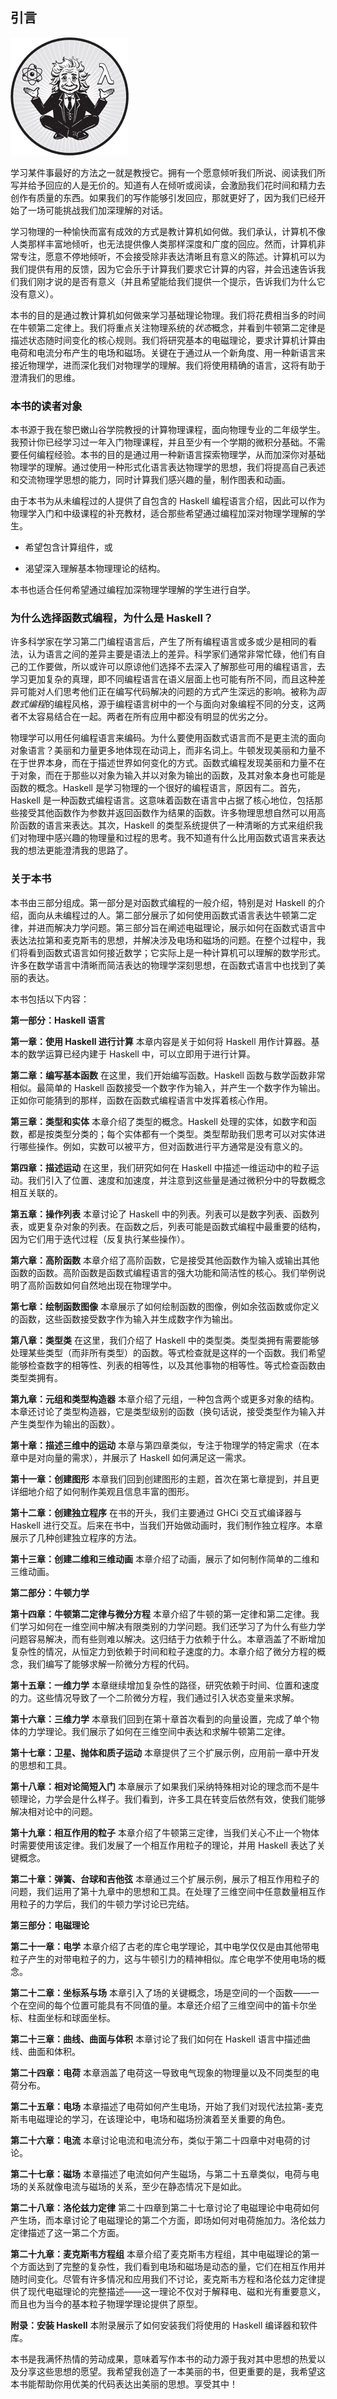 ## 引言

![Image](img/common.jpg)

学习某件事最好的方法之一就是教授它。拥有一个愿意倾听我们所说、阅读我们所写并给予回应的人是无价的。知道有人在倾听或阅读，会激励我们花时间和精力去创作有质量的东西。如果我们的写作能够引发回应，那就更好了，因为我们已经开始了一场可能挑战我们加深理解的对话。

学习物理的一种愉快而富有成效的方式是教计算机如何做。我们承认，计算机不像人类那样丰富地倾听，也无法提供像人类那样深度和广度的回应。然而，计算机非常专注，愿意不停地倾听，不会接受除非表达清晰且有意义的陈述。计算机可以为我们提供有用的反馈，因为它会乐于计算我们要求它计算的内容，并会迅速告诉我们我们刚才说的是否有意义（并且希望能给我们提供一个提示，告诉我们为什么它没有意义）。

本书的目的是通过教计算机如何做来学习基础理论物理。我们将花费相当多的时间在牛顿第二定律上。我们将重点关注物理系统的*状态*概念，并看到牛顿第二定律是描述状态随时间变化的核心规则。我们将研究基本的电磁理论，要求计算机计算由电荷和电流分布产生的电场和磁场。关键在于通过从一个新角度、用一种新语言来接近物理学，进而深化我们对物理学的理解。我们将使用精确的语言，这将有助于澄清我们的思维。

### 本书的读者对象

本书源于我在黎巴嫩山谷学院教授的计算物理课程，面向物理专业的二年级学生。我预计你已经学习过一年入门物理课程，并且至少有一个学期的微积分基础。不需要任何编程经验。本书的目的是通过用一种新语言探索物理学，从而加深你对基础物理学的理解。通过使用一种形式化语言表达物理学的思想，我们将提高自己表述和交流物理学思想的能力，同时计算我们感兴趣的量，制作图表和动画。

由于本书为从未编程过的人提供了自包含的 Haskell 编程语言介绍，因此可以作为物理学入门和中级课程的补充教材，适合那些希望通过编程加深对物理学理解的学生。

+   希望包含计算组件，或

+   渴望深入理解基本物理理论的结构。

本书也适合任何希望通过编程加深物理学理解的学生进行自学。

### 为什么选择函数式编程，为什么是 Haskell？

许多科学家在学习第二门编程语言后，产生了所有编程语言或多或少是相同的看法，认为语言之间的差异主要是语法上的差异。科学家们通常非常忙碌，他们有自己的工作要做，所以或许可以原谅他们选择不去深入了解那些可用的编程语言，去学习更加复杂的真理，即不同编程语言在语义层面上也可能有所不同，而且这种差异可能对人们思考他们正在编写代码解决的问题的方式产生深远的影响。被称为*函数式编程*的编程风格，源于编程语言树中的一个与面向对象编程不同的分支，这两者不太容易结合在一起。两者在所有应用中都没有明显的优劣之分。

物理学可以用任何编程语言来编码。为什么要使用函数式语言而不是更主流的面向对象语言？美丽和力量更多地体现在动词上，而非名词上。牛顿发现美丽和力量不在于世界本身，而在于描述世界如何变化的方式。函数式编程发现美丽和力量不在于对象，而在于那些以对象为输入并以对象为输出的函数，及其对象本身也可能是函数的概念。Haskell 是学习物理的一个很好的编程语言，原因有二。首先，Haskell 是一种函数式编程语言。这意味着函数在语言中占据了核心地位，包括那些接受其他函数作为参数并返回函数作为结果的函数。许多物理思想自然可以用高阶函数的语言来表达。其次，Haskell 的类型系统提供了一种清晰的方式来组织我们对物理中感兴趣的物理量和过程的思考。我不知道有什么比用函数式语言来表达我的想法更能澄清我的思路了。

### 关于本书

本书由三部分组成。第一部分是对函数式编程的一般介绍，特别是对 Haskell 的介绍，面向从未编程过的人。第二部分展示了如何使用函数式语言表达牛顿第二定律，并进而解决力学问题。第三部分旨在阐述电磁理论，展示如何在函数式语言中表达法拉第和麦克斯韦的思想，并解决涉及电场和磁场的问题。在整个过程中，我们将看到函数式语言如何接近数学；它实际上是一种计算机可以理解的数学形式。许多在数学语言中清晰而简洁表达的物理学深刻思想，在函数式语言中也找到了美丽的表达。

本书包括以下内容：

**第一部分：Haskell 语言**

**第一章：使用 Haskell 进行计算** 本章内容是关于如何将 Haskell 用作计算器。基本的数学运算已经内建于 Haskell 中，可以立即用于进行计算。

**第二章：编写基本函数** 在这里，我们开始编写函数。Haskell 函数与数学函数非常相似。最简单的 Haskell 函数接受一个数字作为输入，并产生一个数字作为输出。正如你可能猜到的那样，函数在函数式编程语言中发挥着核心作用。

**第三章：类型和实体** 本章介绍了类型的概念。Haskell 处理的实体，如数字和函数，都是按类型分类的；每个实体都有一个类型。类型帮助我们思考可以对实体进行哪些操作。例如，实数可以被平方，但对函数进行平方通常是没有意义的。

**第四章：描述运动** 在这里，我们研究如何在 Haskell 中描述一维运动中的粒子运动。我们引入了位置、速度和加速度，并注意到这些量是通过微积分中的导数概念相互关联的。

**第五章：操作列表** 本章讨论了 Haskell 中的列表。列表可以是数字列表、函数列表，或更复杂对象的列表。在函数之后，列表可能是函数式编程中最重要的结构，因为它们用于迭代过程（反复执行某些操作）。

**第六章：高阶函数** 本章介绍了高阶函数，它是接受其他函数作为输入或输出其他函数的函数。高阶函数是函数式编程语言的强大功能和简洁性的核心。我们举例说明了高阶函数如何自然地出现在物理学中。

**第七章：绘制函数图像** 本章展示了如何绘制函数的图像，例如余弦函数或你定义的函数，这些函数接受数字作为输入并生成数字作为输出。

**第八章：类型类** 在这里，我们介绍了 Haskell 中的类型类。类型类拥有需要能够处理某些类型（而非所有类型）的函数。等式检查就是这样的一个函数。我们希望能够检查数字的相等性、列表的相等性，以及其他事物的相等性。等式检查函数由类型类拥有。

**第九章：元组和类型构造器** 本章介绍了元组，一种包含两个或更多对象的结构。本章还讨论了类型构造器，它是类型级别的函数（换句话说，接受类型作为输入并产生类型作为输出的函数）。

**第十章：描述三维中的运动** 本章与第四章类似，专注于物理学的特定需求（在本章中是对向量的需求），并展示了 Haskell 如何满足这一需求。

**第十一章：创建图形** 本章我们回到创建图形的主题，首次在第七章提到，并且更详细地介绍了如何制作美观且信息丰富的图形。

**第十二章：创建独立程序** 在书的开头，我们主要通过 GHCi 交互式编译器与 Haskell 进行交互。后来在书中，当我们开始做动画时，我们制作独立程序。本章展示了几种创建独立程序的方法。

**第十三章：创建二维和三维动画** 本章介绍了动画，展示了如何制作简单的二维和三维动画。

**第二部分：牛顿力学**

**第十四章：牛顿第二定律与微分方程** 本章介绍了牛顿的第一定律和第二定律。我们学习如何在一维空间中解决有限类别的力学问题。我们还学习了为什么有些力学问题容易解决，而有些则难以解决。这归结于力依赖于什么。本章涵盖了不断增加复杂性的情况，从恒定力到依赖于时间和粒子速度的力。本章介绍了微分方程的概念，我们编写了能够求解一阶微分方程的代码。

**第十五章：一维力学** 本章继续增加复杂性的路径，研究依赖于时间、位置和速度的力。这些情况导致了一个二阶微分方程，我们通过引入状态变量来求解。

**第十六章：三维力学** 本章我们回到在第十章首次看到的向量设置，完成了单个物体的力学理论。我们展示了如何在三维空间中表达和求解牛顿第二定律。

**第十七章：卫星、抛体和质子运动** 本章提供了三个扩展示例，应用前一章中开发的思想和工具。

**第十八章：相对论简短入门** 本章展示了如果我们采纳特殊相对论的理念而不是牛顿理论，力学会是什么样子。我们看到，许多工具在转变后依然有效，使我们能够解决相对论中的问题。

**第十九章：相互作用的粒子** 本章介绍了牛顿第三定律，当我们关心不止一个物体时需要使用该定律。我们发展了一个相互作用粒子的理论，并用 Haskell 表达了关键概念。

**第二十章：弹簧、台球和吉他弦** 本章通过三个扩展示例，展示了相互作用粒子的问题，我们运用了第十九章中的思想和工具。在处理了三维空间中任意数量相互作用粒子的力学后，我们的牛顿力学讨论已完结。

**第三部分：电磁理论**

**第二十一章：电学** 本章介绍了古老的库仑电学理论，其中电学仅仅是由其他带电粒子产生的对带电粒子的力，这与牛顿引力的精神相似。库仑电学不使用电场的概念。

**第二十二章：坐标系与场** 本章引入了场的关键概念，场是空间的一个函数——一个在空间的每个位置可能具有不同值的量。本章还介绍了三维空间中的笛卡尔坐标、柱面坐标和球面坐标。

**第二十三章：曲线、曲面与体积** 本章讨论了我们如何在 Haskell 语言中描述曲线、曲面和体积。

**第二十四章：电荷** 本章涵盖了电荷这一导致电气现象的物理量以及不同类型的电荷分布。

**第二十五章：电场** 本章描述了电荷如何产生电场，开始了我们对现代法拉第-麦克斯韦电磁理论的学习，在该理论中，电场和磁场扮演着至关重要的角色。

**第二十六章：电流** 本章讨论电流和电流分布，类似于第二十四章中对电荷的讨论。

**第二十七章：磁场** 本章描述了电流如何产生磁场，与第二十五章类似，电荷与电场的关系就像电流与磁场的关系，至少在静态情况下是如此。

**第二十八章：洛伦兹力定律** 第二十四章到第二十七章讨论了电磁理论中电荷如何产生场，而本章讨论了电磁理论的第二个方面，即场如何对电荷施加力。洛伦兹力定律描述了这一第二个方面。

**第二十九章：麦克斯韦方程组** 本章介绍了麦克斯韦方程组，其中电磁理论的第一个方面达到了完整的复杂性，我们看到电场和磁场是动态的量，它们在相互作用并随时间变化。尽管有许多情况和应用我们不讨论，麦克斯韦方程和洛伦兹力定律提供了现代电磁理论的完整描述——这一理论不仅对于解释电、磁和光有重要意义，而且也为当今的基本粒子物理学理论提供了原型。

**附录：安装 Haskell** 本附录展示了如何安装我们将使用的 Haskell 编译器和软件库。

本书是我满怀热情的劳动成果，意味着写作本书的动力源于我对其中思想的热爱以及分享这些思想的愿望。我希望我创造了一本美丽的书，但更重要的是，我希望这本书能帮助你用优美的代码表达出美丽的思想。享受其中！
